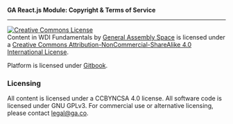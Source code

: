**GA React.js Module: Copyright & Terms of Service**

---

<a rel="license" href="http://creativecommons.org/licenses/by-nc-sa/4.0/"><img alt="Creative Commons License" style="border-width:0" src="https://i.creativecommons.org/l/by-nc-sa/4.0/88x31.png" /></a><br /><span xmlns:dct="http://purl.org/dc/terms/" property="dct:title"> Content in WDI Fundamentals</span> by <a xmlns:cc="http://creativecommons.org/ns#" href="http://fundamentals.generalassemb.ly/" property="cc:attributionName" rel="cc:attributionURL">General Assembly Space</a> is licensed under a <a rel="license" href="http://creativecommons.org/licenses/by-nc-sa/4.0/">Creative Commons Attribution-NonCommercial-ShareAlike 4.0 International License</a>.

Platform is licensed under [Gitbook](https://github.com/GitbookIO/gitbook/blob/master/LICENSE).

### Licensing
All content is licensed under a CC­BY­NC­SA 4.0 license.
All software code is licensed under GNU GPLv3. For commercial use or alternative licensing, please contact legal@ga.co.
